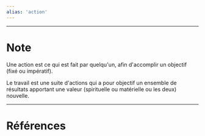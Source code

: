 ```yaml
---
alias: 'action'
---
```


---
# Note

Une action est ce qui est fait par quelqu'un, afin d'accomplir un objectif (fixé ou impératif).

Le travail est une suite d'actions qui a pour objectif un ensemble de résultats apportant une valeur (spirituelle ou matérielle ou les deux) nouvelle.

---
# Références

